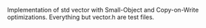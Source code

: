 Implementation of std vector with Small-Object and Copy-on-Write optimizations. Everything but vector.h are test files.
